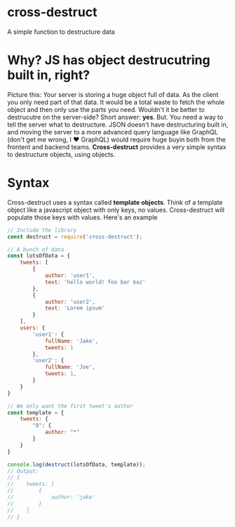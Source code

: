 # cross-destruct
A simple function to destructure data

# Why? JS has object destrucutring built in, right?
Picture this: Your server is storing a huge object full of data. As the client you only need part of that data. It would be a total waste to fetch the whole object and then only use the parts you need. Wouldn't it be better to destrucutre on the server-side? Short answer: **yes**. But. You need a way to tell the server what to destructure. JSON doesn't have destructuring built in, and moving the server to a more advanced query language like GraphQL (don't get me wrong, I :heart: GraphQL) would require huge buyin both from the frontent and backend teams. **Cross-destruct** provides a very simple syntax to destructure objects, using objects.

# Syntax
Cross-destruct uses a syntax called **template objects**. Think of a template object like a javascript object with only keys, no values. Cross-destruct will populate those keys with values. Here's an example
```javascript
// Include the library
const destruct = require('cross-destruct');

// A bunch of data
const lotsOfData = {
    tweets: [
        {
            author: 'user1',
            text: 'hello world! foo bar baz'
        },
        {
            author: 'user2',
            text: 'Lorem ipsum'
        }
    ],
    users: {
        'user1': {
            fullName: 'Jake',
            tweets: 1
        },
        'user2': {
            fullName: 'Joe',
            tweets: 1,
        }
    }
}

// We only want the first tweet's author
const template = {
    tweets: {
        "0": {
            author: "*"
        }
    }
}

console.log(destruct(lotsOfData, template));
// Output:
// {
//    tweets: [
//        {
//            author: 'jake'
//        }
//    ]
// }
```